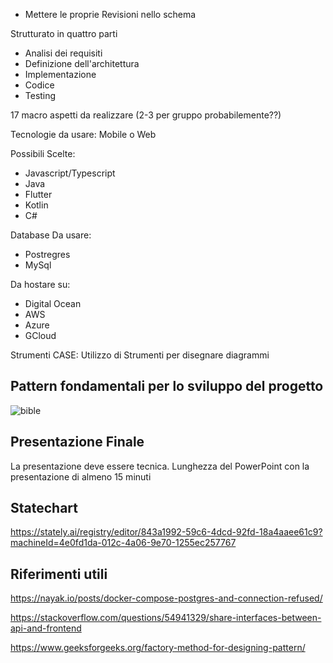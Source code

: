 - Mettere le proprie Revisioni nello schema

Strutturato in quattro parti
- Analisi dei requisiti
- Definizione dell'architettura
- Implementazione
- Codice
- Testing

17 macro aspetti da realizzare (2-3 per gruppo probabilemente??)

Tecnologie da usare: Mobile o Web

Possibili Scelte:
- Javascript/Typescript
- Java
- Flutter
- Kotlin
- C#

Database Da usare:
- Postregres
- MySql

Da hostare su:
- Digital Ocean
- AWS
- Azure
- GCloud

Strumenti CASE: Utilizzo di Strumenti per disegnare diagrammi
## Pattern fondamentali per lo sviluppo del progetto

![bible](https://user-images.githubusercontent.com/75626033/236901221-a7c82fbc-161c-458f-8259-6e508d374bbd.jpg)



## Presentazione Finale

La presentazione deve essere tecnica.
Lunghezza del PowerPoint con la presentazione di almeno 15 minuti
## Statechart
https://stately.ai/registry/editor/843a1992-59c6-4dcd-92fd-18a4aaee61c9?machineId=4e0fd1da-012c-4a06-9e70-1255ec257767

## Riferimenti utili
https://nayak.io/posts/docker-compose-postgres-and-connection-refused/

https://stackoverflow.com/questions/54941329/share-interfaces-between-api-and-frontend

https://www.geeksforgeeks.org/factory-method-for-designing-pattern/

